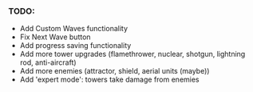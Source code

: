 ### TODO:
* Add Custom Waves functionality
* Fix Next Wave button
* Add progress saving functionality
* Add more tower upgrades (flamethrower, nuclear, shotgun, lightning rod, anti-aircraft)
* Add more enemies (attractor, shield, aerial units (maybe))
* Add 'expert mode': towers take damage from enemies
